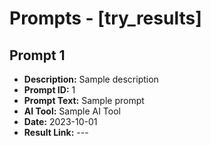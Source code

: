 # Prompts - [try_results]

## Prompt 1
* **Description:** Sample description
* **Prompt ID:** 1
* **Prompt Text:** Sample prompt
* **AI Tool:** Sample AI Tool
* **Date:** 2023-10-01
* **Result Link:** ---

